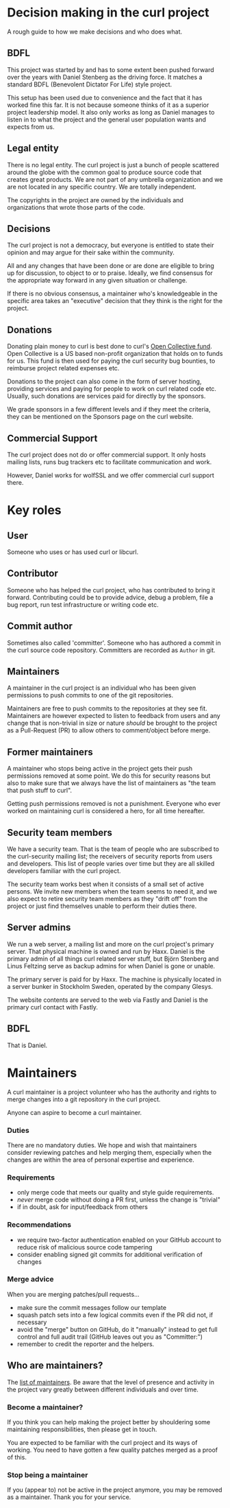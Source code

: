 # Decision making in the curl project

A rough guide to how we make decisions and who does what.

## BDFL

This project was started by and has to some extent been pushed forward over
the years with Daniel Stenberg as the driving force. It matches a standard
BDFL (Benevolent Dictator For Life) style project.

This setup has been used due to convenience and the fact that it has worked
fine this far. It is not because someone thinks of it as a superior project
leadership model. It also only works as long as Daniel manages to listen in to
what the project and the general user population wants and expects from us.

## Legal entity

There is no legal entity. The curl project is just a bunch of people scattered
around the globe with the common goal to produce source code that creates
great products. We are not part of any umbrella organization and we are not
located in any specific country. We are totally independent.

The copyrights in the project are owned by the individuals and organizations
that wrote those parts of the code.

## Decisions

The curl project is not a democracy, but everyone is entitled to state their
opinion and may argue for their sake within the community.

All and any changes that have been done or are done are eligible to bring up
for discussion, to object to or to praise. Ideally, we find consensus for the
appropriate way forward in any given situation or challenge.

If there is no obvious consensus, a maintainer who's knowledgeable in the
specific area takes an "executive" decision that they think is the right for
the project.

## Donations

Donating plain money to curl is best done to curl's [Open Collective
fund](https://opencollective.com/curl). Open Collective is a US based
non-profit organization that holds on to funds for us. This fund is then used
for paying the curl security bug bounties, to reimburse project related
expenses etc.

Donations to the project can also come in the form of server hosting, providing
services and paying for people to work on curl related code etc. Usually, such
donations are services paid for directly by the sponsors.

We grade sponsors in a few different levels and if they meet the criteria,
they can be mentioned on the Sponsors page on the curl website.

## Commercial Support

The curl project does not do or offer commercial support. It only hosts
mailing lists, runs bug trackers etc to facilitate communication and work.

However, Daniel works for wolfSSL and we offer commercial curl support there.

# Key roles

## User

Someone who uses or has used curl or libcurl.

## Contributor

Someone who has helped the curl project, who has contributed to bring it
forward. Contributing could be to provide advice, debug a problem, file a bug
report, run test infrastructure or writing code etc.

## Commit author

Sometimes also called 'committer'. Someone who has authored a commit in the
curl source code repository. Committers are recorded as `Author` in git.

## Maintainers

A maintainer in the curl project is an individual who has been given
permissions to push commits to one of the git repositories.

Maintainers are free to push commits to the repositories at they see fit.
Maintainers are however expected to listen to feedback from users and any
change that is non-trivial in size or nature *should* be brought to the
project as a Pull-Request (PR) to allow others to comment/object before merge.

## Former maintainers

A maintainer who stops being active in the project gets their push permissions
removed at some point. We do this for security reasons but also to make sure
that we always have the list of maintainers as "the team that push stuff to
curl".

Getting push permissions removed is not a punishment. Everyone who ever worked
on maintaining curl is considered a hero, for all time hereafter.

## Security team members

We have a security team. That is the team of people who are subscribed to the
curl-security mailing list; the receivers of security reports from users and
developers. This list of people varies over time but they are all skilled
developers familiar with the curl project.

The security team works best when it consists of a small set of active
persons. We invite new members when the team seems to need it, and we also
expect to retire security team members as they "drift off" from the project or
just find themselves unable to perform their duties there.

## Server admins

We run a web server, a mailing list and more on the curl project's primary
server. That physical machine is owned and run by Haxx. Daniel is the primary
admin of all things curl related server stuff, but Björn Stenberg and Linus
Feltzing serve as backup admins for when Daniel is gone or unable.

The primary server is paid for by Haxx. The machine is physically located in a
server bunker in Stockholm Sweden, operated by the company Glesys.

The website contents are served to the web via Fastly and Daniel is the
primary curl contact with Fastly.

## BDFL

That is Daniel.

# Maintainers

A curl maintainer is a project volunteer who has the authority and rights to
merge changes into a git repository in the curl project.

Anyone can aspire to become a curl maintainer.

### Duties

There are no mandatory duties. We hope and wish that maintainers consider
reviewing patches and help merging them, especially when the changes are
within the area of personal expertise and experience.

### Requirements

- only merge code that meets our quality and style guide requirements.
- *never* merge code without doing a PR first, unless the change is "trivial"
- if in doubt, ask for input/feedback from others

### Recommendations

- we require two-factor authentication enabled on your GitHub account to
  reduce risk of malicious source code tampering
- consider enabling signed git commits for additional verification of changes

### Merge advice

When you are merging patches/pull requests...

- make sure the commit messages follow our template
- squash patch sets into a few logical commits even if the PR did not, if
  necessary
- avoid the "merge" button on GitHub, do it "manually" instead to get full
  control and full audit trail (GitHub leaves out you as "Committer:")
- remember to credit the reporter and the helpers.

## Who are maintainers?

The [list of maintainers](https://github.com/orgs/curl/people). Be aware that
the level of presence and activity in the project vary greatly between
different individuals and over time.

### Become a maintainer?

If you think you can help making the project better by shouldering some
maintaining responsibilities, then please get in touch.

You are expected to be familiar with the curl project and its ways of working.
You need to have gotten a few quality patches merged as a proof of this.

### Stop being a maintainer

If you (appear to) not be active in the project anymore, you may be removed as
a maintainer. Thank you for your service.
